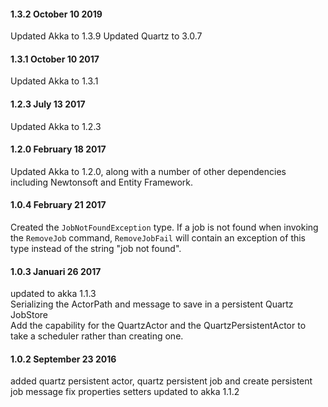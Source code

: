 #### 1.3.2 October 10 2019 ####
Updated Akka to 1.3.9
Updated Quartz to 3.0.7

#### 1.3.1 October 10 2017 ####
Updated Akka to 1.3.1

#### 1.2.3 July 13 2017 ####
Updated Akka to 1.2.3

#### 1.2.0 February 18 2017 ####
Updated Akka to 1.2.0, along with a number of other dependencies including Newtonsoft and Entity Framework.

#### 1.0.4 February 21 2017 ####
Created the `JobNotFoundException` type. If a job is not found when invoking the `RemoveJob` command, 
`RemoveJobFail` will contain an exception of this type instead of the string "job not found".


#### 1.0.3 Januari 26 2017 ####
updated to akka 1.1.3  
Serializing the ActorPath and message to save in a persistent Quartz JobStore  
Add the capability for the QuartzActor and the QuartzPersistentActor to take a scheduler rather than creating one.

#### 1.0.2 September 23 2016 ####
added quartz persistent actor, quartz persistent job and create persistent job message
fix properties setters
updated to akka 1.1.2